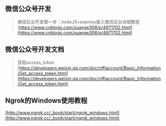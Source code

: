 ## 微信公众号开发
> 微信后台开发第一步：nodeJS+express接入微信后台详细教程
[https://www.cnblogs.com/xuange306/p/4971702.html](https://www.cnblogs.com/xuange306/p/4971702.html)

## 微信公众号开发文档
> 获取access_token
[https://developers.weixin.qq.com/doc/offiaccount/Basic_Information/Get_access_token.html](https://developers.weixin.qq.com/doc/offiaccount/Basic_Information/Get_access_token.html)

## Ngrok的Windows使用教程
[http://www.ngrok.cc/_book/start/ngrok_windows.html](http://www.ngrok.cc/_book/start/ngrok_windows.html)